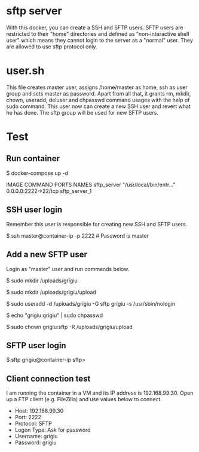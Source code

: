 # sftp server


With this docker, you can create a SSH and SFTP users. SFTP users are restricted to their "home" directories and defined as "non-interactive shell user" which means they cannot login to the server as a "normal" user. They are allowed to use sftp protocol only.
# user.sh
This file creates master user, assigns /home/master as home, ssh as user group and sets master as password. Apart from all that, it grants rm, mkdir, chown, useradd, deluser and chpasswd command usages with the help of sudo command. This user now can create a new SSH user and revert what he has done. The sftp group will be used for new SFTP users.

# Test

## Run container
$ docker-compose up -d
 
IMAGE               COMMAND                  PORTS                  NAMES
sftp_server         "/usr/local/bin/entr…"   0.0.0.0:2222->22/tcp   sftp_server_1

## SSH user login

Remember this user is responsible for creating new SSH and SFTP users.


$ ssh master@container-ip -p 2222 # Password is master

## Add a new SFTP user

Login as "master" user and run commands below.


$ sudo mkdir /uploads/grigiu

$ sudo mkdir /uploads/grigiu/upload

$ sudo useradd -d /uploads/grigiu -G sftp grigiu -s /usr/sbin/nologin

$ echo "grigiu:grigiu" | sudo chpasswd

$ sudo chown grigiu:sftp -R /uploads/grigiu/upload


## SFTP user login

$ sftp grigiu@container-ip
sftp>

## Client connection test

I am running the container in a VM and its IP address is 192.168.99.30. 
Open up a FTP client (e.g. FileZilla) and use values below to connect.


- Host: 192.168.99.30
- Port: 2222
- Protocol: SFTP
- Logon Type: Ask for password
- Username: grigiu
- Password: grigiu
